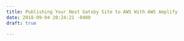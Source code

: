 ```yaml
---
title: Publishing Your Next Gatsby Site to AWS With AWS Amplify
date: 2018-09-04 20:24:21 -0400
draft: true

---
```

